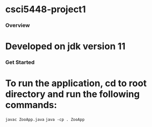 # csci5448-project1
### Overview
# Developed on jdk version 11
### Get Started
# To run the application, cd to root directory and run the following commands:
`javac ZooApp.java`
`java -cp . ZooApp`